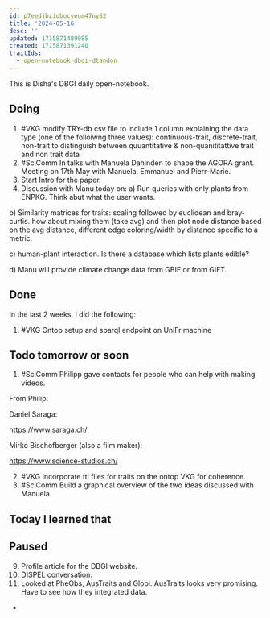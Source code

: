 ```yaml
---
id: p7eedjbziobocyeum47ny52
title: '2024-05-16'
desc: ''
updated: 1715871489085
created: 1715871391240
traitIds:
  - open-notebook-dbgi-dtandon
---
```

This is Disha's DBGI daily open-notebook.

 

## Doing
1. #VKG modify TRY-db csv file to include 1 column explaining the data type (one of the folloiwng three values): continuous-trait, discrete-trait, non-trait to distinguish between quuantitative & non-quanititattive trait and non trait data
2. #SciComm In talks with Manuela Dahinden to shape the AGORA grant. Meeting on 17th May with Manuela, Emmanuel and Pierr-Marie.
3. Start Intro for the paper.
4. Discussion with Manu today on:
a) Run queries with only plants from ENPKG. Think abut what the user wants. 

b) Similarity matrices for traits: scaling followed by euclidean and bray-curtis. how about mixing them (take avg) and then plot node distance based on the avg distance, different edge coloring/width by distance specific to a metric.

c) human-plant interaction. Is there a database which lists plants edible?

d) Manu will provide climate change data from GBIF or from GIFT.


## Done  
In the last 2 weeks, I did the following:
1. #VKG Ontop setup and sparql endpoint on UniFr machine

## Todo tomorrow or soon

1. #SciComm Philipp gave contacts for people who can help with making videos. 

From Philip:

Daniel Saraga:

https://www.saraga.ch/

Mirko Bischofberger (also a film maker):

https://www.science-studios.ch/


2. #VKG Incorporate ttl files for traits on the ontop VKG for coherence.
3. #SciComm Build a graphical overview of the two ideas discussed with Manuela.

## Today I learned that

## Paused

9. Profile article for the DBGI website. 
10. DISPEL conversation.
11. Looked at PheObs, AusTraits and Globi. AusTraits looks very promising. Have to see how they integrated data. 
- 